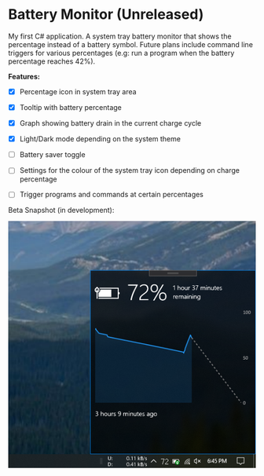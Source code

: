 # Battery Monitor (Unreleased)

My first C# application. A system tray battery monitor that shows the percentage instead of a battery symbol. Future plans include command line triggers for various percentages (e.g: run a program when the battery percentage reaches 42%).

**Features:**
* [x] Percentage icon in system tray area
* [x] Tooltip with battery percentage
* [x] Graph showing battery drain in the current charge cycle
* [x] Light/Dark mode depending on the system theme
* [ ] Battery saver toggle
* [ ] Settings for the colour of the system tray icon depending on charge percentage
* [ ] Trigger programs and commands at certain percentages


Beta Snapshot (in development):

![](images/betascreenshot.png)